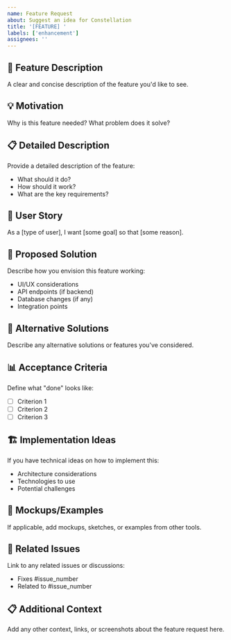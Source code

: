```yaml
---
name: Feature Request
about: Suggest an idea for Constellation
title: '[FEATURE] '
labels: ['enhancement']
assignees: ''
---
```


## 🚀 Feature Description
A clear and concise description of the feature you'd like to see.

## 💡 Motivation
Why is this feature needed? What problem does it solve?

## 📋 Detailed Description
Provide a detailed description of the feature:
- What should it do?
- How should it work?
- What are the key requirements?

## 🎯 User Story
As a [type of user], I want [some goal] so that [some reason].

## 🔄 Proposed Solution
Describe how you envision this feature working:
- UI/UX considerations
- API endpoints (if backend)
- Database changes (if any)
- Integration points

## 🔄 Alternative Solutions
Describe any alternative solutions or features you've considered.

## 📊 Acceptance Criteria
Define what "done" looks like:
- [ ] Criterion 1
- [ ] Criterion 2
- [ ] Criterion 3

## 🏗️ Implementation Ideas
If you have technical ideas on how to implement this:
- Architecture considerations
- Technologies to use
- Potential challenges

## 📸 Mockups/Examples
If applicable, add mockups, sketches, or examples from other tools.

## 🔗 Related Issues
Link to any related issues or discussions:
- Fixes #issue_number
- Related to #issue_number

## 📋 Additional Context
Add any other context, links, or screenshots about the feature request here.